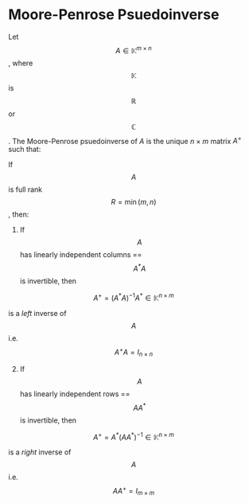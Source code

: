 # Moore-Penrose Psuedoinverse

Let $$A \in \mathbb{K}^{m \times n}$$, where $$\mathbb{K}$$ is $$\mathbb{R}$$ or $$\mathbb{C}$$.
The Moore-Penrose psuedoinverse of $A$ is the unique $n \times m$ matrix $A^+$ such that:



If $$A$$ is full rank $$R=\min(m, n)$$, then:

1. If $$A$$ has linearly independent columns == $$A^* A$$ is invertible, then

$$A^+ = (A^* A)^{-1} A^* \in \mathbb{K}^{n \times m}$$

is a _left_ inverse of $$A$$ i.e. $$A^+ A = I_{n \times n}$$

2. If $$A$$ has linearly independent rows == $$A A^*$$ is invertible, then

$$A^+ = A^* (A A^*)^{-1} \in \mathbb{K}^{n \times m}$$

is a _right_ inverse of $$A$$ i.e. $$A A^+ = I_{m \times m}$$